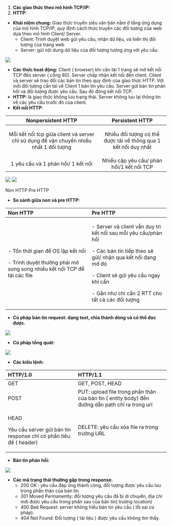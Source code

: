 ﻿1. **Các giao thức theo mô hình TCP/IP:**
1. **HTTP:** 
- **Khái niệm chung:** Giao thức truyền siêu văn bản nằm ở tầng ứng dụng của mô hình TCP/IP, quy định cách thức truyền các đối tượng của web dựa theo mô hình Client/ Server.
  - Client: Trình duyệt web gửi yêu cầu, nhận dữ liệu, và hiển thị đối tượng của trang web
  - Server: gửi nội dung dữ liệu của đối tượng tương ứng với yêu cầu

![](Aspose.Words.79f05b44-344f-4cb1-8ed1-b7b2c3766bc7.001.png)

- **Các thức hoat động:** Client ( browser) khi cần tài 1 trang sẽ mở kết nối TCP đến server ( cổng 80). Server chấp nhận kết nối đến client. Client và server sẽ trao đổi các bản tin theo quy định của giao thức HTTP. Với mỗi đối tượng cần tải về Client 1 bản tin yêu cầu. Server gửi bản tin phản hồi và đối tượng được yêu cầu. Sau đó đóng kết nối TCP.
- **HTTP:**  là giao thức không lưu trạng thái. Server không lưu lại thông tin về các yêu cầu trước đó của client.
- **Kết nối HTTP:**

|Nonpersistent HTTP|Persistent HTTP|
| :-: | :-: |
|Mỗi kết nối tcp giữa client và server chỉ sử dụng để vận chuyển nhiều nhất 1 đối tượng|<p>Nhiều đối tượng có thể được tải về thông qua 1 kết nối duy nhất</p><p></p>|
|1 yêu cầu và 1 phản hồi/ 1 kết nối|Nhiều cặp yêu cầu/ phản hồi/1 kết nối TCP|

![](Aspose.Words.79f05b44-344f-4cb1-8ed1-b7b2c3766bc7.002.png)   ![](Aspose.Words.79f05b44-344f-4cb1-8ed1-b7b2c3766bc7.003.png)

Non HTTP						Pre HTTP

- **So sánh giữa non và pre HTTP:**


|Non HTTP|Pre HTTP|
| :- | :- |
|<p>- Tốn thời gian để OS lập kết nối</p><p>- Trình duyệt thường phải mở song song nhiều kết nối TCP để tải các file</p>|<p>- Server và client vẫn duy trì kết nối sau mỗi yêu cầu/phản hồi</p><p>- Các bản tin tiếp theo sẽ gửi/ nhận qua kết nối đang mở đó</p><p>- Client sẽ gửi yêu cầu ngay khi cần</p><p>- Gần như chỉ cần 2 RTT cho tất cả các đối tượng</p><p></p>|

- **Cú pháp bản tin request: dạng text, chia thành dòng và có thể đọc được.**

![](Aspose.Words.79f05b44-344f-4cb1-8ed1-b7b2c3766bc7.004.png)

- **Cú pháp tổng quát:** 

![](Aspose.Words.79f05b44-344f-4cb1-8ed1-b7b2c3766bc7.005.png)

- **Các kiểu lệnh:**

|HTTP/1.0|HTTP/1.1|
| :- | :- |
|GET|GET, POST, HEAD|
|POST|PUT: upload file trong phần thân của bản tin ( entity body) đến đường dẫn path chỉ ra trong url|
|<p>HEAD</p><p>Yêu cầu server gửi bản tin response chỉ có phần tiêu để ( header)</p>|DELETE: yêu cầu xóa file ra trong trường URL|

- **Bản tin phản hồi:**

![](Aspose.Words.79f05b44-344f-4cb1-8ed1-b7b2c3766bc7.006.png)

- **Các mã trạng thái thường gặp trong response.**
  - 200 OK : yêu cầu đáp ứng thành công, đối tượng được yêu cầu lưu trong phần thân của bản tin
  - 301 Moved Permanently: đối tượng yêu cầu đã bị di chuyển, địa chỉ mới được yêu cầu trong phần sau của bản tin( trường location)
  - 400 Bad Request:  server không hiểu bản tin yêu cầu ( lỗi sai cú pháp).
  - 404 Not Found: Đối tượng ( tài liệu ) được yêu cầu không tìm thấy.









